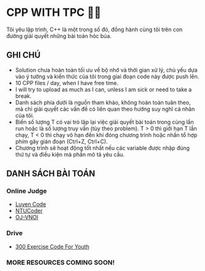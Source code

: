 # CPP WITH TPC 🧑‍💻

Tôi yêu lập trình, C++ là một trong số đó, đồng hành cùng tôi trên con đường giải quyết những bài toán hóc búa.

## GHI CHÚ

- Solution chưa hoàn toàn tối ưu về bộ nhớ và thời gian xử lý, chủ yếu dựa vào ý tưởng và kiến thức của tôi trong giai đoạn code này được push lên.
- 10 CPP files / day, when I have free time.
- I will try to upload as much as I can, unless I am sick or need to take a break.
- Danh sách phía dưới là nguồn tham khảo, không hoàn toàn tuân theo, mà chỉ giải quyết các vấn đề có liên quan theo hướng suy nghĩ cá nhân của tôi.
- Biến số lượng T có vai trò lặp lại việc giải quyết bài toán trong cùng lần run hoặc là số lượng truy vấn (tùy theo problem). T > 0 thì giới hạn T lần chạy, T < 0 thì chạy vô hạn đến khi đóng chương trình hoặc nhấn tổ hợp phím gây gián đoạn (Ctrl+Z, Ctrl+C).
- Chương trình sẽ hoạt động tốt nhất nếu các variable được nhập đúng thứ tự và điều kiện mà phần mô tả yêu cầu.

## DANH SÁCH BÀI TOÁN

### Online Judge

- [Luyen Code](https://luyencode.net)
- [NTUCoder](https://thptchuyen.ntucoder.net)
- [OJ-VNOI](https://oj.vnoi.info)

### Drive

- [300 Exercise Code For Youth](https://drive.google.com/file/d/1pbDj3u8VYD3H0v-lSiFSNqFc43PBzds8/view?usp=sharing)

### MORE RESOURCES COMING SOON!
